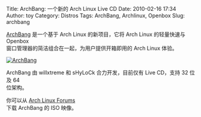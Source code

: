 Title: ArchBang: 一个新的 Arch Linux Live CD
Date: 2010-02-16 17:34
Author: toy
Category: Distros
Tags: ArchBang, Archlinux, Openbox
Slug: archbang

[ArchBang](http://wiki.archlinux.org/index.php/ArchBang) 是一个基于 Arch
Linux 的新项目，它将 Arch Linux 的轻量快速与 Openbox  
窗口管理器的简洁组合在一起，为用户提供开箱即用的 Arch Linux 体验。

[![ArchBang](http://i.linuxtoy.org/images/2010/02/archbang-thumb.png)](http://i.linuxtoy.org/images/2010/02/archbang.png)

ArchBang 由 willxtreme 和 sHyLoCk 合力开发，目前仅有 Live CD，支持 32
位及 64  
位架构。

你可以从 [Arch Linux
Forums](http://bbs.archlinux.org/viewtopic.php?id=89627)  
下载 ArchBang 的 ISO 映像。

